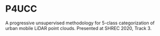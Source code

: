 # P4UCC
A progressive unsupervised methodology for 5-class categorization of urban mobile LiDAR point clouds. Presented at SHREC 2020, Track 3.
